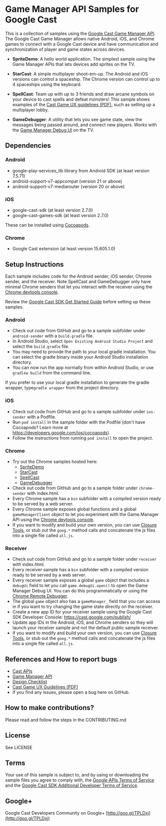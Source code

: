 # Game Manager API Samples for Google Cast

This is a collection of samples using the [Google Cast Game Manager API](https://developers.google.com/cast/docs/gaming). The Google Cast Game Manager allows native Android, iOS, and Chrome games to connect with a Google Cast device and have communication and synchronization of player and game states across devices.

* **SpriteDemo**: A hello world application. The simplest sample using the Game Manager APIs that lets devices add sprites on the TV.

* **StarCast**: A simple multiplayer shoot-em-up. The Android and iOS versions can control a spaceship. The Chrome version can control up to 4 spaceships using the keyboard.

* **SpellCast**: Team up with up to 3 friends and draw arcane symbols on your device to cast spells and defeat monsters!  This sample shows examples of the [Cast Game UX guidelines (PDF)](https://developers.google.com/cast/downloads/GoogleCastGameUXguidelines-v20151203.pdf), such as setting up a multiplayer lobby.

* **GameDebugger**: A utility that lets you see game state, view the messages being passed around, and connect new players. Works with the [Game Manager Debug UI](https://developers.google.com/cast/docs/debugging#game) on the TV.

## Dependencies

### Android

* google-play-services_lib library from Android SDK (at least version 7.5.71)
* android-support-v7-appcompat (version 21 or above)
* android-support-v7-mediarouter (version 20 or above)

### iOS

* google-cast-sdk (at least version 2.7.0)
* google-cast-games-sdk (at least version 2.7.0)

These can be installed using [Cocoapods](https://guides.cocoapods.org/using/getting-started.html#getting-started).

### Chrome

* Google Cast extension (at least version 15.605.1.0)

## Setup Instructions

Each sample includes code for the Android sender, iOS sender, Chrome sender, and the receiver.  Note SpellCast and GameDebugger only have minimal Chrome senders that let you interact with the receiver using the [Chrome devtools console](https://developer.chrome.com/devtools/docs/console).

Review the [Google Cast SDK Get Started Guide](https://developers.google.com/cast/docs/developers) before setting up these samples.

### Android

* Check out code from GitHub and go to a sample subfolder under `android-sender` with a `build.gradle` file.
* In Android Studio, select `Open Existing Android Studio Project` and select the `build.gradle` file.
* You may need to provide the path to your local gradle installation. You can select the gradle binary inside your Android Studio installation directory.
* You can now run the app normally from within Android Studio, or use `gradlew build` from the command line.

If you prefer to use your local gradle installation to generate the gradle wrapper, type`gradle wrapper` from the project directory.

### iOS

* Check out code from GitHub and go to a sample subfolder under `ios-sender` with a Podfile.
* Run `pod install` in the sample folder with the Podfile (don't have Cocoapods? Learn more at https://developers.google.com/ios/cocoapods).
* Follow the instructions from running `pod install` to open the project.

### Chrome

* Try out the Chrome samples hosted here:
  * [SpriteDemo](https://googlecast.github.io/GameManagerSamples/spritedemo/index.html)
  * [StarCast](https://googlecast.github.io/GameManagerSamples/starcast/index.html)
  * [SpellCast](https://googlecast.github.io/GameManagerSamples/spellcast/index.html)
  * [GameDebugger](https://googlecast.github.io/GameManagerSamples/game_debugger/index.html)
* Check out code from GitHub and go to a sample folder under `chrome-sender` with index.html.
* Every Chrome sample has a `bin` subfolder with a compiled version ready to be served by a web server.
* Every Chrome sample exposes global functions and a global `gameManagerClient` object to let you experiment with the Game Manager API using the [Chrome devtools console](https://developer.chrome.com/devtools/docs/console).
* If you want to modify and build your own version, you can use [Closure Tools](https://developers.google.com/closure/), or stub out the `goog.*` method calls and concatenate the js files into a single file called `all.js`.

### Receiver

* Check out code from GitHub and go to a sample folder under `receiver` with index.html.
* Every receiver sample has a `bin` subfolder with a compiled version ready to be served by a web server.
* Every receiver sample exposes a global `game` object that includes a `debugUi` field to let you call `game.debugUi.open()` to open the Game Manager Debug UI. You can do this programmatically or using the [Chrome Remote Debugger](https://developers.google.com/cast/docs/debugging).
* The global `game` object also has a `gameManager_` field that you can access in if you want to try changing the game state directly on the receiver.
* Create a new app ID for your receiver sample using the Google Cast SDK Developer Console: https://cast.google.com/publish/
* Update app IDs in the Android, iOS, and Chrome senders so they will launch your receiver sample and not the default public sample receiver.
* If you want to modify and build your own version, you can use [Closure Tools](https://developers.google.com/closure/), or stub out the `goog.*` method calls and concatenate the js files into a single file called `all.js`.

## References and How to report bugs

* [Cast APIs](http://developers.google.com/cast/)
* [Game Manager API](https://developers.google.com/cast/docs/gaming)
* [Design Checklist](http://developers.google.com/cast/docs/design_checklist)
* [Cast Game UX
  Guidelines (PDF)](https://developers.google.com/cast/downloads/GoogleCastGameUXguidelinesV0.9.pdf)
* If you find any issues, please open a bug here on GitHub.

## How to make contributions?

Please read and follow the steps in the CONTRIBUTING.md

## License

See LICENSE

## Terms
Your use of this sample is subject to, and by using or downloading the sample files you agree to comply with, the [Google APIs Terms of Service](https://developers.google.com/terms/) and the [Google Cast SDK Additional Developer Terms of Service](https://developers.google.com/cast/docs/terms/).

## Google+

Google Cast Developers Community on Google+ [http://goo.gl/TPLDxj](http://goo.gl/TPLDxj)
